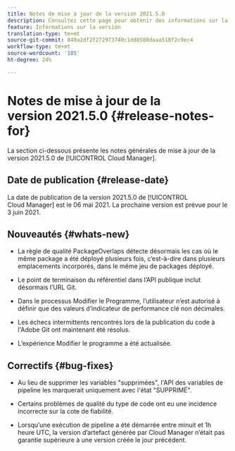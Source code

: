 ```yaml
---
title: Notes de mise à jour de la version 2021.5.0
description: Consultez cette page pour obtenir des informations sur la version 2021.5.0 de Cloud Manager
feature: Informations sur la version
translation-type: tm+mt
source-git-commit: 849a2df2f272973740c1dd8580daaa518f2c9ec4
workflow-type: tm+mt
source-wordcount: '185'
ht-degree: 24%

---
```


# Notes de mise à jour de la version 2021.5.0 {#release-notes-for}

La section ci-dessous présente les notes générales de mise à jour de la version 2021.5.0 de [!UICONTROL Cloud Manager].

## Date de publication {#release-date}

La date de publication de la version 2021.5.0 de [!UICONTROL Cloud Manager] est le 06 mai 2021.
La prochaine version est prévue pour le 3 juin 2021.

## Nouveautés {#whats-new}

* La règle de qualité PackageOverlaps détecte désormais les cas où le même package a été déployé plusieurs fois, c’est-à-dire dans plusieurs emplacements incorporés, dans le même jeu de packages déployé.

* Le point de terminaison du référentiel dans l’API publique inclut désormais l’URL Git.

* Dans le processus Modifier le Programme, l’utilisateur n’est autorisé à définir que des valeurs d’indicateur de performance clé non décimales.

* Les échecs intermittents rencontrés lors de la publication du code à l&#39;Adobe Git ont maintenant été résolus.

* L’expérience Modifier le programme a été actualisée.

## Correctifs {#bug-fixes}

* Au lieu de supprimer les variables &quot;supprimées&quot;, l&#39;API des variables de pipeline les marquerait uniquement avec l&#39;état &quot;SUPPRIMÉ&quot;.

* Certains problèmes de qualité du type de code ont eu une incidence incorrecte sur la cote de fiabilité.

* Lorsqu’une exécution de pipeline a été démarrée entre minuit et 1h heure UTC, la version d’artefact générée par Cloud Manager n’était pas garantie supérieure à une version créée le jour précédent.

